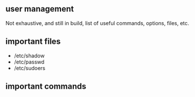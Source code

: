 ## user management
Not exhaustive, and still in build, list of useful commands, options, files, etc.


## important files
- /etc/shadow
- /etc/passwd
- /etc/sudoers

## important commands

